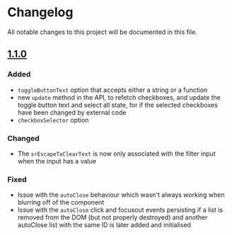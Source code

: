 # Changelog

All notable changes to this project will be documented in this file.

## [1.1.0]

### Added

-   `toggleButtonText` option that accepts either a string or a function
-   new `update` method in the API, to refetch checkboxes, and update the toggle button text and select all state, for if the selected checkboxes have been changed by external code
-   `checkboxSelector` option

### Changed

-   The `srEscapeToClearText` is now only associated with the filter input when the input has a value

### Fixed

-   Issue with the `autoClose` behaviour which wasn't always working when blurring off of the component
-   Issue with the `autoClose` click and focusout events persisting if a list is removed from the DOM (but not properly destroyed) and another autoClose list with the same ID is later added and initialised

[1.1.0]: https://github.com/mynamesleon/enhanced-checkbox-lists/compare/v1.0.0...v1.1.0
